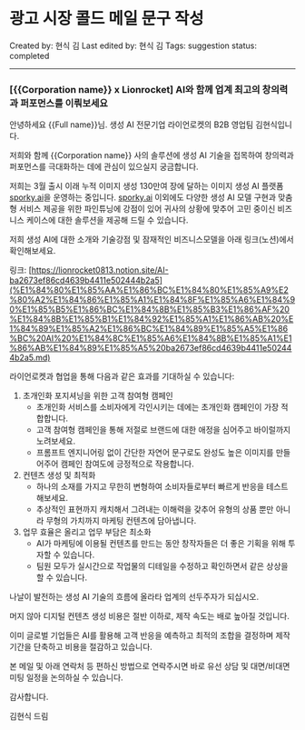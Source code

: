 # 광고 시장 콜드 메일 문구 작성

Created by: 현식 김
Last edited by: 현식 김
Tags: suggestion
status: completed

---

### [{{Corporation name}} x Lionrocket] AI와 함께 업계 최고의 창의력과 퍼포먼스를 이뤄보세요

안녕하세요 {{Full name}}님. 생성 AI 전문기업 라이언로켓의 B2B 영업팀 김현식입니다. 

저희와 함께 {{Corporation name}} 사의 솔루션에 생성 AI 기술을 접목하여 창의력과 퍼포먼스를 극대화하는 데에 관심이 있으실지 궁금합니다.

저희는 3월 출시 이래 누적 이미지 생성 130만여 장에 달하는 이미지 생성 AI 플랫폼 [sporky.ai](http://sporky.ai)을 운영하는 중입니다. [sporky.ai](http://sporky.ai) 이외에도 다양한 생성 AI 모델 구현과 맞춤형 서비스 제공을 위한 파인튜닝에 강점이 있어 귀사의 상황에 맞추어 고민 중이신 비즈니스 케이스에 대한 솔루션을 제공해 드릴 수 있습니다. 

저희 생성 AI에 대한 소개와 기술강점 및 잠재적인 비즈니스모델을 아래 링크(노션)에서 확인해보세요.

링크: [https://lionrocket0813.notion.site/AI-ba2673ef86cd4639b4411e502444b2a5](%E1%84%80%E1%85%AA%E1%86%BC%E1%84%80%E1%85%A9%E2%80%A2%E1%84%86%E1%85%A1%E1%84%8F%E1%85%A6%E1%84%90%E1%85%B5%E1%86%BC%E1%84%8B%E1%85%B3%E1%86%AF%20%E1%84%8B%E1%85%B1%E1%84%92%E1%85%A1%E1%86%AB%20%E1%84%89%E1%85%A2%E1%86%BC%E1%84%89%E1%85%A5%E1%86%BC%20AI%20%E1%84%8C%E1%85%A6%E1%84%8B%E1%85%A1%E1%86%AB%E1%84%89%E1%85%A5%20ba2673ef86cd4639b4411e502444b2a5.md)

라이언로켓과 협업을 통해 다음과 같은 효과를 기대하실 수 있습니다:

1. 초개인화 포지셔닝을 위한 고객 참여형 캠페인
    - 초개인화 서비스를 소비자에게 각인시키는 데에는 초개인화 캠페인이 가장 적합합니다.
    - 고객 참여형 캠페인을 통해 저절로 브랜드에 대한 애정을 심어주고 바이럴까지 노려보세요.
    - 프롬프트 엔지니어링 없이 간단한 자연어 문구로도 완성도 높은 이미지를 만들어주어 캠페인 참여도에 긍정적으로 작용합니다.
2. 컨텐츠 생성 및 최적화
    - 하나의 소재를 가지고 무한히 변형하여 소비자들로부터 빠르게 반응을 테스트해보세요.
    - 추상적인 표현까지 캐치해서 그려내는 이해력을 갖추어 유형의 상품 뿐만 아니라 무형의 가치까지 마케팅 컨텐츠에 담아냅니다.
3. 업무 효율은 올리고 업무 부담은 최소화
    - AI가 마케팅에 이용될 컨텐츠를 만드는 동안 창작자들은 더 좋은 기획을 위해 투자할 수 있습니다.
    - 팀원 모두가 실시간으로 작업물의 디테일을 수정하고 확인하면서 같은 상상을 할 수 있습니다.

나날이 발전하는 생성 AI 기술의 흐름에 올라타 업계의 선두주자가 되십시오.

머지 않아 디지털 컨텐츠 생성 비용은 절반 이하로, 제작 속도는 배로 높아질 것입니다.

이미 글로벌 기업들은 AI를 활용해 고객 반응을 예측하고 최적의 조합을 결정하며 제작 기간을 단축하고 비용을 절감하고 있습니다.

본 메일 및 아래 연락처 등 편하신 방법으로 연락주시면 바로 유선 상담 및 대면/비대면 미팅 일정을 논의하실 수 있습니다.

감사합니다.

김현식 드림